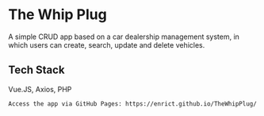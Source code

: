 # The Whip Plug
A simple CRUD app based on a car dealership management system, in which users can create, search, update and delete vehicles.

## Tech Stack
Vue.JS, Axios, PHP

```
Access the app via GitHub Pages: https://enrict.github.io/TheWhipPlug/
```
